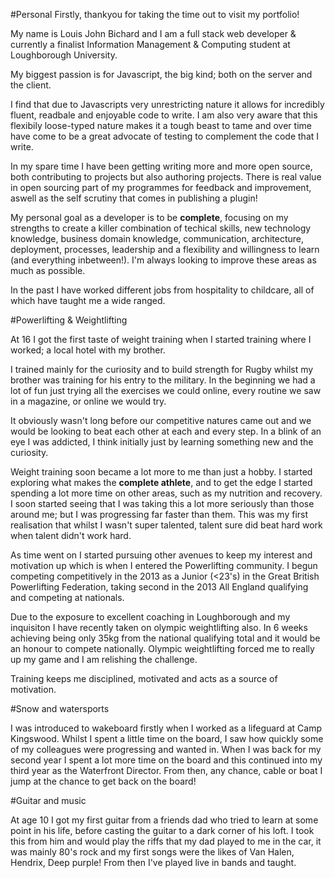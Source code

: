 
#Personal
Firstly, thankyou for taking the time out to visit my portfolio!

My name is Louis John Bichard and I am a full stack web developer & currently a finalist Information Management & Computing student at Loughborough University.

My biggest passion is for Javascript, the big kind; both on the server and the client. 

I find that due to Javascripts very unrestricting nature it allows for incredibly fluent, readbale and enjoyable code to write. I am also very aware that this flexibily loose-typed nature makes it a tough beast to tame and over time have come to be a great advocate of testing to complement the code that I write. 

In my spare time I have been getting writing more and more open source, both contributing to projects but also authoring projects. There is real value in open sourcing part of my programmes for feedback and improvement, aswell as the self scrutiny that comes in publishing a plugin!

My personal goal as a developer is to be __complete__, focusing on my strengths to create a killer combination of techical skills, new technology knowledge, business domain knowledge, communication, architecture, deployment, processes, leadership and a flexibility and willingness to learn (and everything inbetween!). I'm always looking to improve these areas as much as possible. 

In the past I have worked different jobs from hospitality to childcare, all of which have taught me a wide ranged. 

#Powerlifting & Weightlifting

At 16 I got the first taste of weight training when I started training where I worked; a local hotel with my brother. 

I trained mainly for the curiosity and to build strength for Rugby whilst my brother was training for his entry to the military. In the beginning we had a lot of fun just trying all the exercises we could online, every routine we saw in a magazine, or online we would try. 

It obviously wasn't long before our competitive natures came out and we would be looking to beat each other at each and every step. In a blink of an eye I was addicted, I think initially just by learning something new and the curiosity. 

Weight training soon became a lot more to me than just a hobby. I started exploring what makes the __complete athlete__, and to get the edge I started spending a lot more time on other areas, such as my nutrition and recovery. I soon started seeing that I was taking this a lot more seriously than those around me; but I was progressing far faster than them. This was my first realisation that whilst I wasn't super talented, talent sure did beat hard work when talent didn't work hard. 

As time went on I started pursuing other avenues to keep my interest and motivation up which is when I entered the Powerlifting community. I begun competing competitively in the 2013 as a Junior (<23's) in the Great British Powerlifting Federation, taking second in the 2013 All England qualifying and competing at nationals. 

Due to the exposure to excellent coaching in Loughborough and my inquisiton I have recently taken on olympic weightlifting also. In 6 weeks achieving being only 35kg from the national qualifying total and it would be an honour to compete nationally. Olympic weightlifting forced me to really up my game and I am relishing the challenge.  

Training keeps me disciplined, motivated and acts as a source of motivation. 

#Snow and watersports

I was introduced to wakeboard firstly when I worked as a lifeguard at Camp Kingswood. Whilst I spent a little time on the board, I saw how quickly some of my colleagues were progressing and wanted in. When I was back for my second year I spent a lot more time on the board and this continued into my third year as the Waterfront Director. From then, any chance, cable or boat I jump at the chance to get back on the board!


#Guitar and music 

At age 10 I got my first guitar from a friends dad who tried to learn at some point in his life, before casting the guitar to a dark corner of his loft. I took this from him and would play the riffs that my dad played to me in the car, it was mainly 80's rock and my first songs were the likes of Van Halen, Hendrix, Deep purple! From then I've played live in bands and taught. 

